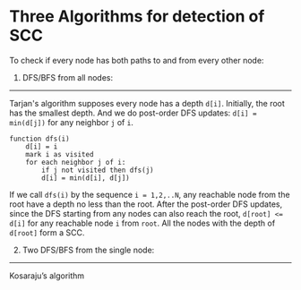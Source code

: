 Three Algorithms for detection of SCC
===

To check if every node has both paths to and from every other node:

1. DFS/BFS from all nodes:
---
Tarjan's algorithm supposes every node has a depth `d[i]`. Initially, the root has the smallest depth. And we do post-order DFS updates: `d[i] = min(d[j])` for any neighbor `j` of `i`.

    function dfs(i)
        d[i] = i
        mark i as visited
        for each neighbor j of i: 
            if j not visited then dfs(j)
            d[i] = min(d[i], d[j])

If we call `dfs(i)` by the sequence `i = 1,2,..N`, any reachable node from the root have a depth no less than the root. After the post-order DFS updates, since the DFS starting from any nodes can also reach the root, `d[root] <= d[i]` for any reachable node `i` from `root`. All the nodes with the depth of `d[root]` form a SCC.


2. Two DFS/BFS from the single node:
---
Kosaraju’s algorithm 

